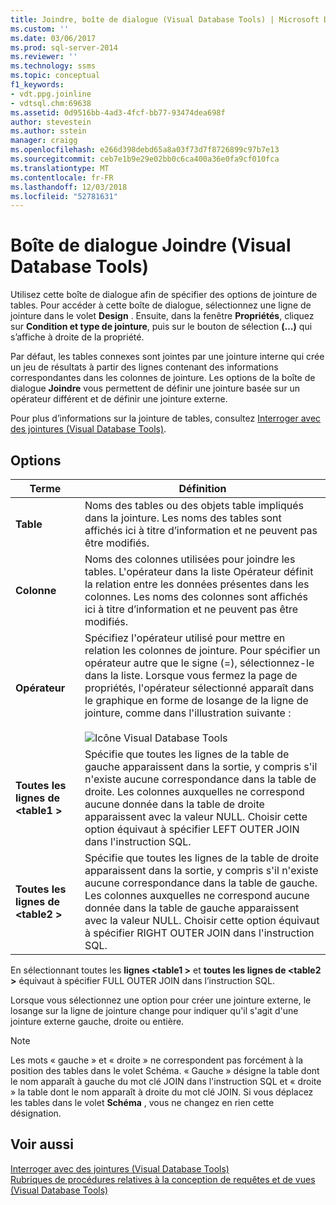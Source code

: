 ```yaml
---
title: Joindre, boîte de dialogue (Visual Database Tools) | Microsoft Docs
ms.custom: ''
ms.date: 03/06/2017
ms.prod: sql-server-2014
ms.reviewer: ''
ms.technology: ssms
ms.topic: conceptual
f1_keywords:
- vdt.ppg.joinline
- vdtsql.chm:69638
ms.assetid: 0d9516bb-4ad3-4fcf-bb77-93474dea698f
author: stevestein
ms.author: sstein
manager: craigg
ms.openlocfilehash: e266d398debd65a8a03f73d7f8726899c97b7e13
ms.sourcegitcommit: ceb7e1b9e29e02bb0c6ca400a36e0fa9cf010fca
ms.translationtype: MT
ms.contentlocale: fr-FR
ms.lasthandoff: 12/03/2018
ms.locfileid: "52781631"
---
```

# <a name="join-dialog-box-visual-database-tools"></a>Boîte de dialogue Joindre (Visual Database Tools)
  Utilisez cette boîte de dialogue afin de spécifier des options de jointure de tables. Pour accéder à cette boîte de dialogue, sélectionnez une ligne de jointure dans le volet **Design** . Ensuite, dans la fenêtre **Propriétés**, cliquez sur **Condition et type de jointure**, puis sur le bouton de sélection **(…)** qui s’affiche à droite de la propriété.  
  
 Par défaut, les tables connexes sont jointes par une jointure interne qui crée un jeu de résultats à partir des lignes contenant des informations correspondantes dans les colonnes de jointure. Les options de la boîte de dialogue **Joindre** vous permettent de définir une jointure basée sur un opérateur différent et de définir une jointure externe.  
  
 Pour plus d’informations sur la jointure de tables, consultez [Interroger avec des jointures &#40;Visual Database Tools&#41;](visual-database-tools.md).  
  
## <a name="options"></a>Options  
  
|**Terme**|**Définition**|  
|--------------|--------------------|  
|**Table**|Noms des tables ou des objets table impliqués dans la jointure. Les noms des tables sont affichés ici à titre d’information et ne peuvent pas être modifiés.|  
|**Colonne**|Noms des colonnes utilisées pour joindre les tables. L'opérateur dans la liste Opérateur définit la relation entre les données présentes dans les colonnes. Les noms des colonnes sont affichés ici à titre d’information et ne peuvent pas être modifiés.|  
|**Opérateur**|Spécifiez l'opérateur utilisé pour mettre en relation les colonnes de jointure. Pour spécifier un opérateur autre que le signe (=), sélectionnez-le dans la liste. Lorsque vous fermez la page de propriétés, l'opérateur sélectionné apparaît dans le graphique en forme de losange de la ligne de jointure, comme dans l'illustration suivante :<br /><br /> ![Icône Visual Database Tools](../../database-engine/media//dv3wbii.gif "Icône Visual Database Tools")|  
|**Toutes les lignes de \<table1 >**|Spécifie que toutes les lignes de la table de gauche apparaissent dans la sortie, y compris s'il n'existe aucune correspondance dans la table de droite. Les colonnes auxquelles ne correspond aucune donnée dans la table de droite apparaissent avec la valeur NULL. Choisir cette option équivaut à spécifier LEFT OUTER JOIN dans l'instruction SQL.|  
|**Toutes les lignes de \<table2 >**|Spécifie que toutes les lignes de la table de droite apparaissent dans la sortie, y compris s'il n'existe aucune correspondance dans la table de gauche. Les colonnes auxquelles ne correspond aucune donnée dans la table de gauche apparaissent avec la valeur NULL. Choisir cette option équivaut à spécifier RIGHT OUTER JOIN dans l'instruction SQL.|  
  
 En sélectionnant toutes les **lignes \<table1 >** et **toutes les lignes de \<table2 >** équivaut à spécifier FULL OUTER JOIN dans l’instruction SQL.  
  
 Lorsque vous sélectionnez une option pour créer une jointure externe, le losange sur la ligne de jointure change pour indiquer qu'il s'agit d'une jointure externe gauche, droite ou entière.  
  
> [!NOTE]  
>  Les mots « gauche » et « droite » ne correspondent pas forcément à la position des tables dans le volet Schéma. « Gauche » désigne la table dont le nom apparaît à gauche du mot clé JOIN dans l'instruction SQL et « droite » la table dont le nom apparaît à droite du mot clé JOIN. Si vous déplacez les tables dans le volet **Schéma** , vous ne changez en rien cette désignation.  
  
## <a name="see-also"></a>Voir aussi  
 [Interroger avec des jointures &#40;Visual Database Tools&#41;](visual-database-tools.md)   
 [Rubriques de procédures relatives à la conception de requêtes et de vues &#40;Visual Database Tools&#41;](design-queries-and-views-how-to-topics-visual-database-tools.md)  
  
  
